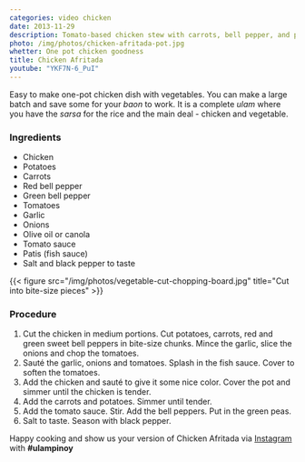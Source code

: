 ```yaml
---
categories: video chicken
date: 2013-11-29
description: Tomato-based chicken stew with carrots, bell pepper, and potatoes.
photo: /img/photos/chicken-afritada-pot.jpg
whetter: One pot chicken goodness
title: Chicken Afritada
youtube: "YKF7N-6_PuI"
---
```


Easy to make one-pot chicken dish with vegetables. You can make a large batch and save some for your *baon* to work. It is a complete *ulam* where you have the *sarsa* for the rice and the main deal - chicken and vegetable.

### Ingredients

* Chicken
* Potatoes
* Carrots
* Red bell pepper
* Green bell pepper
* Tomatoes
* Garlic
* Onions
* Olive oil or canola
* Tomato sauce
* Patis (fish sauce)
* Salt and black pepper to taste

{{< figure src="/img/photos/vegetable-cut-chopping-board.jpg" title="Cut into bite-size pieces" >}}

### Procedure

1. Cut the chicken in medium portions. 
Cut potatoes, carrots, red and green sweet bell peppers in bite-size chunks. 
Mince the garlic, slice the onions and chop the tomatoes.
2. Sauté the garlic, onions and tomatoes. Splash in the fish sauce. Cover to soften the tomatoes.
3. Add the chicken and sauté to give it some nice color. Cover the pot and simmer until the chicken is tender.
4. Add the carrots and potatoes. Simmer until tender.
5. Add the tomato sauce. Stir. Add the bell peppers. Put in the green peas. 
6. Salt to taste. Season with black pepper.

Happy cooking and show us your version of Chicken Afritada via [Instagram](https://instagram.com/ulampinoy/) with **#ulampinoy**

